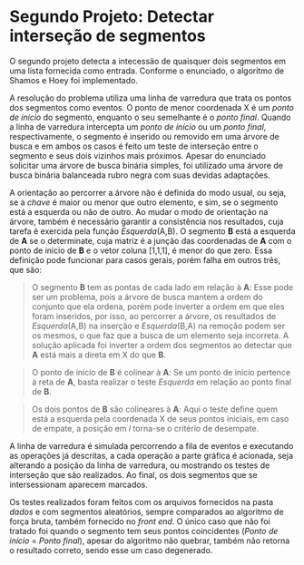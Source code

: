 # Segundo Projeto: Detectar interseção de segmentos

O segundo projeto detecta a intecessão de quaisquer dois segmentos em uma lista fornecida como entrada. Conforme o enunciado, o algoritmo de Shamos e Hoey foi implementado.

A resolução do problema utiliza uma linha de varredura que trata os pontos dos segmentos como eventos. O ponto de menor coordenada X é um *ponto de início* do segmento, enquanto o seu semelhante é o *ponto final*. Quando a linha de varredura intercepta um *ponto de início* ou um *ponto final*, respectivamente, o segmento é inserido ou removido em uma árvore de busca e em ambos os casos é feito um teste de interseção entre o segmento e seus dois vizinhos mais próximos. Apesar do enunciado solicitar uma árvore de busca binária simples, foi utilizado uma árvore de busca binária balanceada rubro negra com suas devidas adaptações.

A orientação ao percorrer a árvore não é definida do modo usual, ou seja, se a *chave* é maior ou menor que outro elemento, e sim, se o segmento está a esquerda ou não de outro. Ao mudar o modo de orientação na árvore, também é necessário garantir a consistência nos resultados, cuja tarefa é exercida pela função *Esquerda*(A,B). O segmento **B** está a esquerda de **A** se o determinate, cuja matriz é a junção das coordenadas de **A** com o ponto de início de **B** e o vetor coluna [1,1,1], é menor do que zero. Essa definição pode funcionar para casos gerais, porém falha em outros três, que são:

> O segmento **B** tem as pontas de cada lado em relação à **A**: Esse pode ser um problema, pois a árvore de busca mantem a ordem do conjunto que ela ordena, porém pode inverter a ordem em que eles foram inseridos, por isso, ao percorrer a árvore, os resultados de *Esquerda*(A,B) na inserção e *Esquerda*(B,A) na remoção podem ser os mesmos, o que faz que a busca de um elemento seja incorreta. A solução aplicada foi inverter a ordem dos segmentos ao detectar que **A** está mais a direta em X do que **B**.

>O ponto de início de **B** é colinear à **A**: Se um ponto de início pertence à reta de **A**, basta realizar o teste *Esquerda* em relação ao ponto final de **B**.

>Os dois pontos de **B** são colineares à **A**: Aqui o teste define quem está a esquerda pela coordenada X de seus pontos iniciais, em caso de empate, a posição em *l* torna-se o critério de desempate.

A linha de varredura é simulada percorrendo a fila de eventos e executando as operações já descritas, a cada operação a parte gráfica é acionada, seja alterando a posição da linha de varredura, ou mostrando os testes de interseção que são realizados. Ao final, os dois segmentos que se intersessionam aparecem marcados.

Os testes realizados foram feitos com os arquivos fornecidos na pasta *dados* e com segmentos aleatórios, sempre comparados ao algoritmo de força bruta, também fornecido no *front end*. O único caso que não foi tratado foi quando o segmento tem seus pontos coincidentes (*Ponto de início* = *Ponto final*), apesar do algoritmo não quebrar, também não retorna o resultado correto, sendo esse um caso degenerado.

